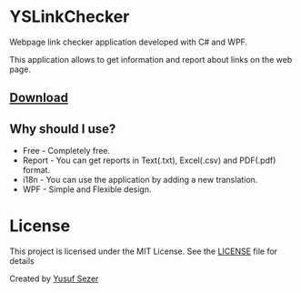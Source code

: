 # YSLinkChecker
Webpage link checker application developed with C# and WPF.

This application allows to get information and report about links on the web page.

## [Download](https://github.com/yusufsefasezer/YSLinkChecker-net/archive/master.zip)

## Why should I use?
* Free - Completely free.
* Report - You can get reports in Text(.txt), Excel(.csv) and PDF(.pdf) format.
* i18n - You can use the application by adding a new translation.
* WPF - Simple and Flexible design.

# License
This project is licensed under the MIT License. See the [LICENSE](LICENSE) file for details

Created by [Yusuf Sezer](https://www.yusufsezer.com)
